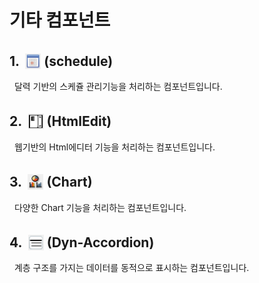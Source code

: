 # 기타 컴포넌트

## 1. &nbsp;<img src="../../.vuepress/public/documentation/view-designer/Structure/Tool_Box/schedule.png" class="iconBtn" width="25" height="25"> (schedule) <br/>
&nbsp; 달력 기반의 스케쥴 관리기능을 처리하는 컴포넌트입니다. <br/>
## 2. &nbsp;<img src="../../.vuepress/public/documentation/view-designer/Structure/Tool_Box/HtmlEdit.png" class="iconBtn" width="25" height="25"> (HtmlEdit) <br/>
&nbsp; 웹기반의 Html에디터 기능을 처리하는 컴포넌트입니다. <br/>
## 3. &nbsp;<img src="../../.vuepress/public/documentation/view-designer/Structure/Tool_Box/Chart.png" class="iconBtn" width="25" height="25"> (Chart) <br/>
&nbsp; 다양한 Chart 기능을 처리하는 컴포넌트입니다. <br/>
## 4. &nbsp;<img src="../../.vuepress/public/documentation/view-designer/Structure/Tool_Box/Dyn-Accordion.png" class="iconBtn" width="25" height="25"> (Dyn-Accordion) <br/>
&nbsp; 계층 구조를 가지는 데이터를 동적으로 표시하는 컴포넌트입니다. <br/>

<style type='text/css'>
  [class*="boxBorder"] { border: 1px solid #bbb; }
  [class*="font20"] { font-size: 20px }
  [class*="font18"] { font-size: 18px }
  [class="boxB"] { background: #6a8bad3b;padding:10px;border-radius: 4px; }
  [class="spanBtn"] { border: 1px solid #bbb; border-radius: 4px;padding: 3px;background:white; color:dimgrey; }
  [class="spanEx"] { color: #00a4ff; }
  [class="arrow"] { color: #6a8bad;display: inline-block;position: relative;width:13px; }
  [class="iconBtn"] { position: relative;top: 5px; }
</style>